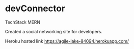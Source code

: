 # devConnector

TechStack MERN

Created a social networking site for developers.

Heroku hosted link https://agile-lake-84094.herokuapp.com/
